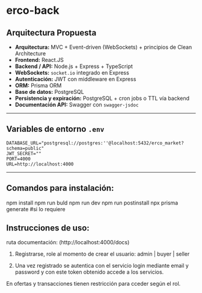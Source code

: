 # erco-back

## Arquitectura Propuesta

- **Arquitectura:** MVC + Event-driven (WebSockets) + principios de Clean Architecture  
- **Frontend:** React.JS  
- **Backend / API:** Node.js + Express + TypeScript  
- **WebSockets:** `socket.io` integrado en Express  
- **Autenticación:** JWT con middleware en Express  
- **ORM:** Prisma ORM  
- **Base de datos:** PostgreSQL  
- **Persistencia y expiración:** PostgreSQL + cron jobs o TTL vía backend  
- **Documentación API:** Swagger con `swagger-jsdoc`

---

## Variables de entorno `.env`

```env
DATABASE_URL="postgresql://postgres:''@localhost:5432/erco_market?schema=public"
JWT_SECRET=""
PORT=4000
URL=http://localhost:4000
```
---

## Comandos para instalación:
npm install
npm run buld 
npm run dev
npm run postinstall
npx prisma generate #si lo requiere

## Instrucciones de uso:
ruta documentación:
(http://localhost:4000/docs)

1. Registrarse, role al momento de crear el usuario:
admin | buyer | seller

2. Una vez registrado se autentica con el servicio login mediante email y password y con este token obtenido accede a los servicios.

En ofertas y transacciones tienen restricción para cceder según el rol.

